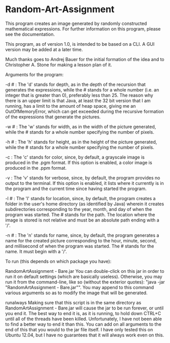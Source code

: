 Random-Art-Assignment
=====================

This program creates an image generated by randomly constructed mathematical expressions.  For further information on this program, please see the documentation.

This program, as of version 1.0, is intended to be based on a CLI.  A GUI version may be added at a later time.

Much thanks goes to Andrej Bauer for the initial formation of the idea and to Christopher A. Stone for making a lesson plan of it.

Arguments for the program:

-d # : The 'd' stands for depth, as in the depth of the recursion that generates the expressions, while the # stands for a whole number (i.e. an integer that is greater than 0), preferably less than 25.  The reason why there is an upper limit is that Java, at least the 32 bit version that I am running, has a limit to the amount of heap space, giving me an OutOfMemoryError, which can get exceeded during the recursive formation of the expressions that generate the pictures.

-w # : The 'w' stands for width, as in the width of the picture generated, while the # stands for a whole number specifying the number of pixels.  

-h # : The 'h' stands for height, as in the height of the picture generated, while the # stands for a whole number specifying the number of pixels.  

-c : The 'c' stands for color, since, by default, a grayscale image is produced in the .pgm format.  If this option is enabled, a color image is produced in the .ppm format.

-v : The 'v' stands for verbose, since, by default, the program provides no output to the terminal.  If this option is enabled, it lists where it currently is in the program and the current time since having started the program.  

-l # : The 'l' stands for location, since, by default, the program creates a folder in the user's home directory (as identified by Java) wherein it creates subdirectories corresponding to the year, month, and day of when the program was started.  The # stands for the path.  The location where the image is stored is not relative and must be an absolute path ending with a '/'.  

-n # : The 'n' stands for name, since, by default, the program generates a name for the created picture corresponding to the hour, minute, second, and millisecond of when the program was started.  The # stands for the name.  It must begin with a '/'.  

To run (this depends on which package you have):

RandomArtAssignment - Bare.jar
	You can double-click on this jar in order to run it on default settings (which are basically useless).  Otherwise, you may run it from the command-line, like so (without the exterior quotes): "java -jar "RandomArtAssignment - Bare.jar"".  You may append to this command various arguments so as to modify the image that will be generated.

runalways
	Making sure that this script is in the same directory as RandomArtAssignment - Bare.jar will cause the jar to be run forever, or until you end it.  The best way to end it is, as it is running, to hold down CTRL+C until all of the threads have been killed.  Unfortunately, I have not been able to find a better way to end it than this.  You can add on all arguments to the end of this that you would to the jar file itself.  I have only tested this on Ubuntu 12.04, but I have no guarantees that it will always work even on this.  

